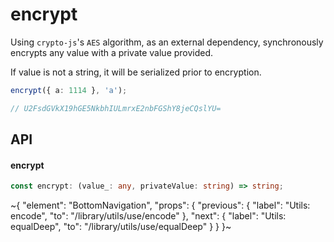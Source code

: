 
# encrypt

Using `crypto-js`'s `AES` algorithm, as an external dependency, synchronously encrypts any value with a private value provided.

If value is not a string, it will be serialized prior to encryption.

```ts
encrypt({ a: 1114 }, 'a');

// U2FsdGVkX19hGE5NkbhIULmrxE2nbFGShY8jeCQslYU=
```

## API

#### encrypt

```ts
const encrypt: (value_: any, privateValue: string) => string;
```


~{
  "element": "BottomNavigation",
  "props": {
    "previous": {
      "label": "Utils: encode",
      "to": "/library/utils/use/encode"
    },
    "next": {
      "label": "Utils: equalDeep",
      "to": "/library/utils/use/equalDeep"
    }
  }
}~
